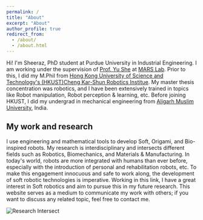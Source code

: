 ```yaml
---
permalink: /
title: "About"
excerpt: "About"
author_profile: true
redirect_from: 
  - /about/
  - /about.html
---
```


Hi! I'm Sheeraz, PhD student at Purdue University in Industrial Engineering. I am working under the supervision of [Prof. Yu She](https://engineering.purdue.edu/IE/people/ptProfile?resource_id=256650) at [MARS Lab](https://www.purduemars.com/). Prior to this, I did my M.Phil from [Hong Kong University of Science and Technology's (HKUST)](https://hkust.edu.hk/home)[Cheng Kar-Shun Robotics Institue](https://ri.ust.hk/home). My master thesis concentration was robotics, and I have been extensively trained in topics like Robot manipulation, Robot perception & learning, etc. Before joining HKUST, I did my undergrad in mechanical engineering from [Aligarh Muslim University](https://www.amu.ac.in/), India.

## My work and research
I use engineering and mathematical tools to develop Soft, Origami, and Bio-inspired robots. My research is interdisciplinary and intersects different fields such as Robotics, Biomechanics, and Materials & Manufacturing. In today's world, robots are more integrated with humans than ever before, especially with the introduction of personal and rehabilitation robots, etc. To make this engagement innocuous and safe to work along, the development of soft robotic technologies is imperative. Working in this link, I have a great interest in Soft robotics and aim to pursue this in my future research. This website serves as a medium to communicate my work with others; if you want to discuss any related topic, feel free to contact me.

![Research Intersect](https://user-images.githubusercontent.com/63510912/132189182-7b7b71dc-6ca8-4fb8-8b6b-7abfc856700d.png)
